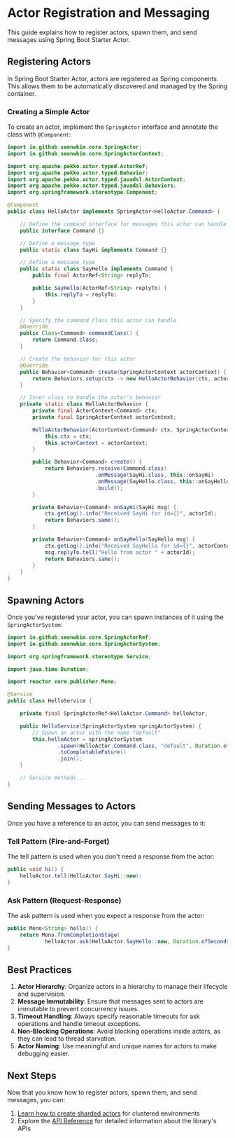 # Actor Registration and Messaging

This guide explains how to register actors, spawn them, and send messages using Spring Boot Starter Actor.

## Registering Actors

In Spring Boot Starter Actor, actors are registered as Spring components. This allows them to be automatically
discovered and managed by the Spring container.

### Creating a Simple Actor

To create an actor, implement the `SpringActor` interface and annotate the class with `@Component`:

```java
import io.github.seonwkim.core.SpringActor;
import io.github.seonwkim.core.SpringActorContext;

import org.apache.pekko.actor.typed.ActorRef;
import org.apache.pekko.actor.typed.Behavior;
import org.apache.pekko.actor.typed.javadsl.ActorContext;
import org.apache.pekko.actor.typed.javadsl.Behaviors;
import org.springframework.stereotype.Component;

@Component
public class HelloActor implements SpringActor<HelloActor.Command> {

    // Define the command interface for messages this actor can handle
    public interface Command {}

    // Define a message type 
    public static class SayHi implements Command {}

    // Define a message type
    public static class SayHello implements Command {
        public final ActorRef<String> replyTo;

        public SayHello(ActorRef<String> replyTo) {
            this.replyTo = replyTo;
        }
    }

    // Specify the command class this actor can handle
    @Override
    public Class<Command> commandClass() {
        return Command.class;
    }

    // Create the behavior for this actor
    @Override
    public Behavior<Command> create(SpringActorContext actorContext) {
        return Behaviors.setup(ctx -> new HelloActorBehavior(ctx, actorContext).create());
    }

    // Inner class to handle the actor's behavior
    private static class HelloActorBehavior {
        private final ActorContext<Command> ctx;
        private final SpringActorContext actorContext;

        HelloActorBehavior(ActorContext<Command> ctx, SpringActorContext actorContext) {
            this.ctx = ctx;
            this.actorContext = actorContext;
        }

        public Behavior<Command> create() {
            return Behaviors.receive(Command.class)
                            .onMessage(SayHi.class, this::onSayHi)
                            .onMessage(SayHello.class, this::onSayHello)
                            .build();
        }

        private Behavior<Command> onSayHi(SayHi msg) {
            ctx.getLog().info("Received SayHi for id={}", actorId);
            return Behaviors.same(); 
        }

        private Behavior<Command> onSayHello(SayHello msg) {
            ctx.getLog().info("Received SayHello for id={}", actorContext.getId());
            msg.replyTo.tell("Hello from actor " + actorId);
            return Behaviors.same();
        }
    }
}
```

## Spawning Actors

Once you've registered your actor, you can spawn instances of it using the `SpringActorSystem`:

```java
import io.github.seonwkim.core.SpringActorRef;
import io.github.seonwkim.core.SpringActorSystem;

import org.springframework.stereotype.Service;

import java.time.Duration;

import reactor.core.publisher.Mono;

@Service
public class HelloService {

    private final SpringActorRef<HelloActor.Command> helloActor;

    public HelloService(SpringActorSystem springActorSystem) {
        // Spawn an actor with the name "default"
        this.helloActor = springActorSystem
                .spawn(HelloActor.Command.class, "default", Duration.ofSeconds(3))
                .toCompletableFuture()
                .join();
    }

    // Service methods...
}
```

## Sending Messages to Actors

Once you have a reference to an actor, you can send messages to it:

### Tell Pattern (Fire-and-Forget)

The tell pattern is used when you don't need a response from the actor:

```java
public void hi() {
    helloActor.tell(HelloActor.SayHi::new);
}
```

### Ask Pattern (Request-Response)

The ask pattern is used when you expect a response from the actor:

```java
public Mono<String> hello() {
    return Mono.fromCompletionStage(
            helloActor.ask(HelloActor.SayHello::new, Duration.ofSeconds(3)));
}
```

## Best Practices

1. **Actor Hierarchy**: Organize actors in a hierarchy to manage their lifecycle and supervision.
2. **Message Immutability**: Ensure that messages sent to actors are immutable to prevent concurrency issues.
3. **Timeout Handling**: Always specify reasonable timeouts for ask operations and handle timeout exceptions.
4. **Non-Blocking Operations**: Avoid blocking operations inside actors, as they can lead to thread starvation.
5. **Actor Naming**: Use meaningful and unique names for actors to make debugging easier.

## Next Steps

Now that you know how to register actors, spawn them, and send messages, you can:

1. [Learn how to create sharded actors](sharded-actors.md) for clustered environments
2. Explore the [API Reference](../api-reference.md) for detailed information about the library's APIs
